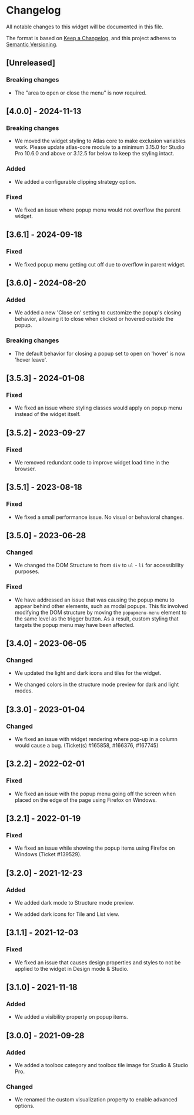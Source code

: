 # Changelog

All notable changes to this widget will be documented in this file.

The format is based on [Keep a Changelog](https://keepachangelog.com/en/1.0.0/), and this project adheres to [Semantic Versioning](https://semver.org/spec/v2.0.0.html).

## [Unreleased]

### Breaking changes

-   The "area to open or close the menu" is now required.

## [4.0.0] - 2024-11-13

### Breaking changes

-   We moved the widget styling to Atlas core to make exclusion variables work. Please update atlas-core module to a minimum 3.15.0 for Studio Pro 10.6.0 and above or 3.12.5 for below to keep the styling intact.

### Added

-   We added a configurable clipping strategy option.

### Fixed

-   We fixed an issue where popup menu would not overflow the parent widget.

## [3.6.1] - 2024-09-18

### Fixed

-   We fixed popup menu getting cut off due to overflow in parent widget.

## [3.6.0] - 2024-08-20

### Added

-   We added a new 'Close on' setting to customize the popup's closing behavior, allowing it to close when clicked or hovered outside the popup.

### Breaking changes

-   The default behavior for closing a popup set to open on 'hover' is now 'hover leave'.

## [3.5.3] - 2024-01-08

### Fixed

-   We fixed an issue where styling classes would apply on popup menu instead of the widget itself.

## [3.5.2] - 2023-09-27

### Fixed

-   We removed redundant code to improve widget load time in the browser.

## [3.5.1] - 2023-08-18

### Fixed

-   We fixed a small performance issue. No visual or behavioral changes.

## [3.5.0] - 2023-06-28

### Changed

-   We changed the DOM Structure to from `div` to `ul` - `li` for accessibility purposes.

### Fixed

-   We have addressed an issue that was causing the popup menu to appear behind other elements, such as modal popups. This fix involved modifying the DOM structure by moving the `popupmenu-menu` element to the same level as the trigger button. As a result, custom styling that targets the popup menu may have been affected.

## [3.4.0] - 2023-06-05

### Changed

-   We updated the light and dark icons and tiles for the widget.

-   We changed colors in the structure mode preview for dark and light modes.

## [3.3.0] - 2023-01-04

### Changed

-   We fixed an issue with widget rendering where pop-up in a column would cause a bug. (Ticket(s) #165858, #166376, #167745)

## [3.2.2] - 2022-02-01

### Fixed

-   We fixed an issue with the popup menu going off the screen when placed on the edge of the page using Firefox on Windows.

## [3.2.1] - 2022-01-19

### Fixed

-   We fixed an issue while showing the popup items using Firefox on Windows (Ticket #139529).

## [3.2.0] - 2021-12-23

### Added

-   We added dark mode to Structure mode preview.

-   We added dark icons for Tile and List view.

## [3.1.1] - 2021-12-03

### Fixed

-   We fixed an issue that causes design properties and styles to not be applied to the widget in Design mode & Studio.

## [3.1.0] - 2021-11-18

### Added

-   We added a visibility property on popup items.

## [3.0.0] - 2021-09-28

### Added

-   We added a toolbox category and toolbox tile image for Studio & Studio Pro.

### Changed

-   We renamed the custom visualization property to enable advanced options.
